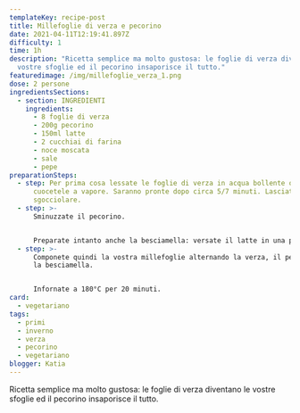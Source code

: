 ```yaml
---
templateKey: recipe-post
title: Millefoglie di verza e pecorino
date: 2021-04-11T12:19:41.897Z
difficulty: 1
time: 1h
description: "Ricetta semplice ma molto gustosa: le foglie di verza diventano le
  vostre sfoglie ed il pecorino insaporisce il tutto."
featuredimage: /img/millefoglie_verza_1.png
dose: 2 persone
ingredientsSections:
  - section: INGREDIENTI
    ingredients:
      - 8 foglie di verza
      - 200g pecorino
      - 150ml latte
      - 2 cucchiai di farina
      - noce moscata
      - sale
      - pepe
preparationSteps:
  - step: Per prima cosa lessate le foglie di verza in acqua bollente o se preferite
      cuocetele a vapore. Saranno pronte dopo circa 5/7 minuti. Lasciatele
      sgocciolare.
  - step: >-
      Sminuzzate il pecorino.


      Preparate intanto anche la besciamella: versate il latte in una piccola pentola, salate, pepate ed aggiungete una spolverata di noce moscata. Accendete il fuoco a fiamma bassa ed aggiungete la farina setacciata continuando a mescolare costantemente: questa operazione è molto importante per evitare la formazione di grumi. La vostra besciamella sarà pronta quando comincerà ad addensarsi. Toglietela dal fuoco in attesa del suo utilizzo, mescolando di tanto in tanto per evitare che si solidifichi.
  - step: >-
      Componete quindi la vostra millefoglie alternando la verza, il pecorino e
      la besciamella.


      Infornate a 180°C per 20 minuti.
card:
  - vegetariano
tags:
  - primi
  - inverno
  - verza
  - pecorino
  - vegetariano
blogger: Katia
---
```

Ricetta semplice ma molto gustosa: le foglie di verza diventano le vostre sfoglie ed il pecorino insaporisce il tutto.